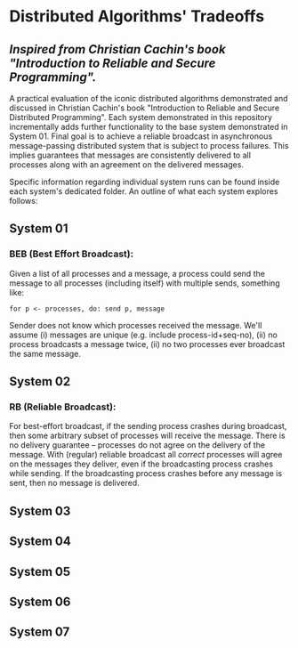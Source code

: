 # Distributed Algorithms' Tradeoffs 

## *Inspired from Christian Cachin's book "Introduction to Reliable and Secure Programming".*

A practical evaluation of the iconic distributed algorithms demonstrated and discussed in Christian Cachin's book "Introduction to Reliable and Secure Distributed Programming".  Each system demonstrated in this repository incrementally adds further functionality to the base system demonstrated in System 01.  Final goal is to achieve a reliable broadcast in asynchronous message-passing distributed system that is subject to process failures.  This implies guarantees that messages are consistently delivered to all processes along with an agreement on the delivered messages.

Specific information regarding individual system runs can be found inside each system's dedicated folder.  An outline of what each system explores follows:

## System 01
### BEB (Best Effort Broadcast):
Given a list of all processes and a message, a process could send the message to all processes (including itself) with multiple sends, something like:

`for p <- processes, do: send p, message`

Sender does not know which processes received the message.  We'll assume (i) messages are unique (e.g. include process-id+seq-no), (ii) no process broadcasts a message twice, (ii) no two processes ever broadcast the same message.

## System 02
### RB (Reliable Broadcast):
For best-effort broadcast, if the sending process crashes during broadcast, then some arbitrary subset of processes will receive the message.  There is no delivery guarantee – processes do not agree on the delivery of the message.  With (regular) reliable broadcast all *correct* processes will agree on the messages they deliver, even if the broadcasting process crashes while sending.  If the broadcasting process crashes before any message is sent, then no message is delivered.

## System 03



## System 04



## System 05



## System 06



## System 07
